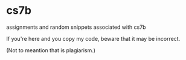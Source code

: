 # cs7b
assignments and random snippets associated with cs7b

If you're here and you copy my code, beware that it may be incorrect.

(Not to meantion that is plagiarism.)
